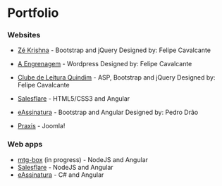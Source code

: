 Portfolio
===

### Websites
- [Zé Krishna](http://prxg22.github.io/krishna) - Bootstrap and jQuery
Designed by: Felipe Cavalcante

- [A Engrenagem](http://aengrenagem.com) - Wordpress
Designed by: Felipe Cavalcante

- [Clube de Leitura Quindim](https://www.clubequindim.com.br/) - ASP, Bootstrap and jQuery
Designed by: Felipe Cavalcante

- [Salesflare](http://salesflare.com) - HTML5/CSS3 and Angular


- [eAssinatura](http://eassinatura.com.br/) - Bootstrap and Angular
Designed by: Pedro Drão

- [Praxis](http://www.praxisconsultoria.org.br/site/) - Joomla!


### Web apps
- [mtg-box](https://github.com/prxg22/mtg-box) (in progress) - NodeJS and Angular
- [Salesflare](https://app.salesflare.com/#/signup/) - NodeJS and Angular
- [eAssinatura](http://eassinatura.com.br/) - C# and Angular
    
